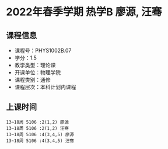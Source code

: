 # 2022年春季学期 热学B 廖源, 汪骞






## 课程信息

- 课程号：PHYS1002B.07
- 学分：1.5
- 教学类型：理论课
- 开课单位：物理学院
- 课程类别：通修
- 课程层次：本科计划内课程

## 上课时间

```
13~18周 5106 :2(1,2) 廖源
13~18周 5106 :2(1,2) 汪骞
13~18周 5106 :4(3,4,5) 廖源
13~18周 5106 :4(3,4,5) 汪骞
```

